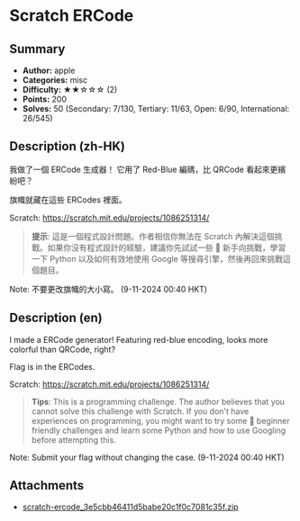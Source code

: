 Scratch ERCode
===

## Summary

* **Author:** apple
* **Categories:** misc
* **Difficulty:** ★★☆☆☆ (2)
* **Points:** 200
* **Solves:** 50 (Secondary: 7/130, Tertiary: 11/63, Open: 6/90, International: 26/545)

## Description (zh-HK)

我做了一個 ERCode 生成器！ 它用了 Red-Blue 編碼，比 QRCode 看起來更繽紛吧？

旗幟就藏在這些 ERCodes 裡面。

Scratch: https://scratch.mit.edu/projects/1086251314/

> **提示**: 這是一個程式設計問題。作者相信你無法在 Scratch 內解決這個挑戰。如果你沒有程式設計的經驗，建議你先試試一些 🔰 新手向挑戰，學習一下 Python 以及如何有效地使用 Google 等搜尋引擎，然後再回來挑戰這個題目。

Note: 不要更改旗幟的大小寫。 (9-11-2024 00:40 HKT)

## Description (en)

I made a ERCode generator! Featuring red-blue encoding, looks more colorful than QRCode, right?

Flag is in the ERCodes.

Scratch: https://scratch.mit.edu/projects/1086251314/

> **Tips**: This is a programming challenge. The author believes that you cannot solve this challenge with Scratch. If you don't have experiences on programming, you might want to try some 🔰 beginner friendly challenges and learn some Python and how to use Googling before attempting this.


Note: Submit your flag without changing the case. (9-11-2024 00:40 HKT)

## Attachments

- [scratch-ercode_3e5cbb46411d5babe20c1f0c7081c35f.zip](https://github.com/blackb6a/hkcert-ctf-2024-challenges/releases/download/v1.0.0/scratch-ercode_3e5cbb46411d5babe20c1f0c7081c35f.zip)




